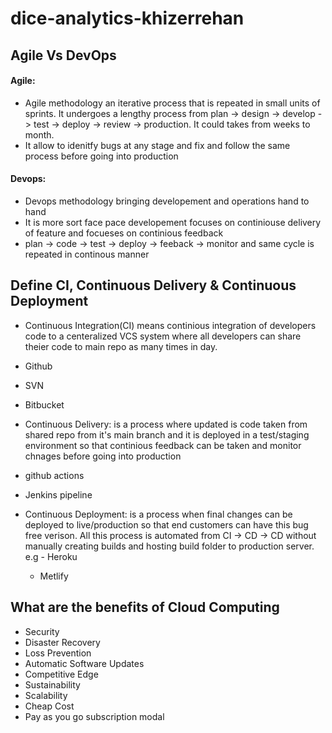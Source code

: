 # dice-analytics-khizerrehan


## Agile Vs DevOps

#### Agile: 
- Agile methodology an iterative process that is repeated in small units of sprints. It undergoes a lengthy
process from plan -> design -> develop -> test -> deploy -> review -> production. It could takes from weeks
to month.
- It allow to idenitfy bugs at any stage and fix and follow the same process before going into production

 #### Devops: 

- Devops methodology bringing developement and operations hand to hand
- It is more sort face pace developement focuses on continiouse delivery of 
feature and focueses on continious feedback
- plan -> code -> test -> deploy -> feeback -> monitor  and same cycle is repeated
 in continous manner


## Define CI, Continuous Delivery & Continuous Deployment
- Continuous Integration(CI) means continious integration of developers code to a centeralized VCS system 
where all developers can share theier code to main repo as many times in day. 
 - Github
 - SVN
 - Bitbucket

- Continuous Delivery: is a process where updated is code taken from shared repo from it's main branch and it
is deployed in a test/staging environment so that continious feedback can be taken and monitor chnages before
going into production
 - github actions
 - Jenkins pipeline

- Continuous Deployment: is a process when final changes can be deployed to live/production so that end customers can have this bug free verison. All this process is automated from CI -> CD -> CD without manually 
creating builds and hosting build folder to production server.
 e.g - Heroku
     - Metlify



## What are the benefits of Cloud Computing
- Security
- Disaster Recovery
- Loss Prevention
- Automatic Software Updates
- Competitive Edge
- Sustainability
- Scalability
- Cheap Cost 
- Pay as you go subscription modal
